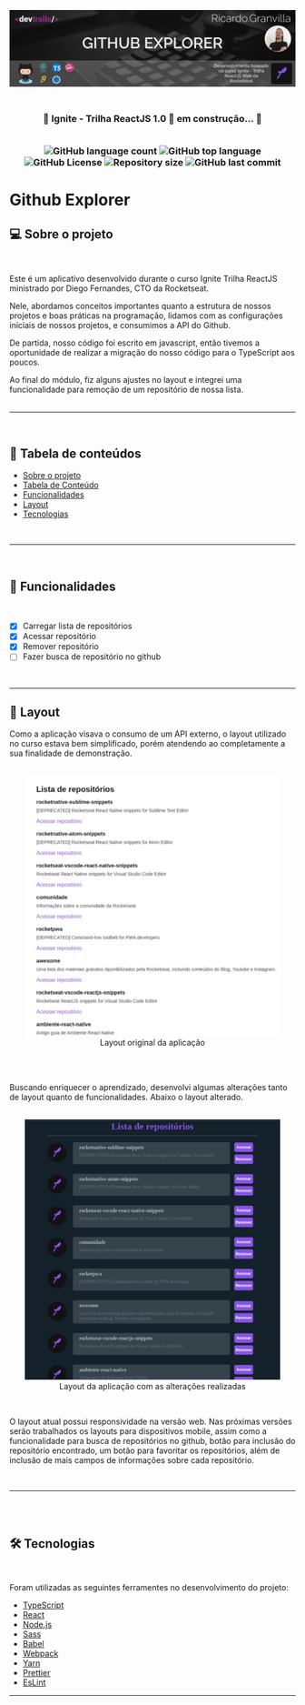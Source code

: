 [![Granvilla's GitHub Banner](./public/assets/gitRepository.png)](https://home.devtrails.com.br/)

<h3 align="center">
<br>
🚧 Ignite - Trilha ReactJS 1.0 🚀 em construção... 🚧
<br>
<br>

<p align="center">
  <img alt="GitHub language count" src="https://img.shields.io/github/languages/count/rgranvilla/01-github-explorer">
  
  <img alt="GitHub top language" src="https://img.shields.io/github/languages/top/rgranvilla/01-github-explorer">

  <img alt="GitHub License" src="https://img.shields.io/github/license/rgranvilla/01-github-explorer">

  <img alt="Repository size" src="https://img.shields.io/github/repo-size/rgranvilla/01-github-explorer">

  <img alt="GitHub last commit" src="https://img.shields.io/github/last-commit/rgranvilla/01-github-explorer">

</p>
</h3>

# Github Explorer

## 💻 Sobre o projeto

<br>

Este é um aplicativo desenvolvido durante o curso Ignite Trilha ReactJS ministrado por Diego Fernandes, CTO da Rocketseat.

Nele, abordamos conceitos importantes quanto a estrutura de nossos projetos e boas práticas na programação, lidamos com as configurações iníciais de nossos projetos, e consumimos a API do Github.

De partida, nosso código foi escrito em javascript, então tivemos a oportunidade de realizar a migração do nosso código para o TypeScript aos poucos.

Ao final do módulo, fiz alguns ajustes no layout e integrei uma funcionalidade para remoção de um repositório de nossa lista.
<br>
<br>

---

<br>

## 📖 Tabela de conteúdos

- [Sobre o projeto](#-sobre-o-projeto)
- [Tabela de Conteúdo](#-tabela-de-conteúdos)
- [Funcionalidades](#-funcionalidades)
- [Layout](#-layout)
- [Tecnologias](#-tecnologias)

<br>

---

<br>

## 🔩 Funcionalidades

<br>

- [x] Carregar lista de repositórios
- [x] Acessar repositório
- [x] Remover repositório
- [ ] Fazer busca de repositório no github

<br>

---

## 🎨 Layout

Como a aplicação visava o consumo de um API externo, o layout utilizado no curso estava bem simplificado, porém atendendo ao completamente a sua finalidade de demonstração.
<br>
<br>

<p align="center">
  <img alt="Layout Original" src="./public/assets/layoutOriginal.png">
  
  <br>
  Layout original da aplicação
</p>
<br>
<br>

Buscando enriquecer o aprendizado, desenvolvi algumas alterações tanto de layout quanto de funcionalidades. Abaixo o layout alterado.
<br>
<br>

<p align="center">
  <img alt="Layout Original" src="./public/assets/layoutAlterado.png">
  
  <br>
  Layout da aplicação com as alterações realizadas
</p>
<br>

O layout atual possui responsividade na versão web. Nas próximas versões serão trabalhados os layouts para dispositivos mobile, assim como a funcionalidade para busca de repositórios no github, botão para inclusão do repositório encontrado, um botão para favoritar os repositórios, além de inclusão de mais campos de informações sobre cada repositório.

<br>

---

<br>
<br>

## 🛠 Tecnologias

<br>

Foram utilizadas as seguintes ferramentes no desenvolvimento do projeto:

- [TypeScript](https://www.typescriptlang.org/pt/)
- [React](https://pt-br.reactjs.org/)
- [Node.js](https://nodejs.org/pt-br/)
- [Sass](https://sass-lang.com/)
- [Babel](https://babeljs.io/)
- [Webpack](https://webpack.js.org/)
- [Yarn](https://yarnpkg.com/)
- [Prettier](https://prettier.io/)
- [EsLint](https://eslint.org/)

---

